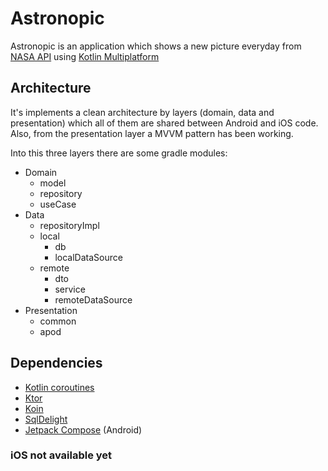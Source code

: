 # Astronopic

Astronopic is an application which shows a new picture everyday from [NASA API](https://api.nasa.gov/) using [Kotlin Multiplatform](https://kotlinlang.org/docs/reference/multiplatform.html)

## Architecture
It's implements a clean architecture by layers (domain, data and presentation) which all of them are shared between Android and iOS code.
Also, from the presentation layer a MVVM pattern has been working.

Into this three layers there are some gradle modules:
- Domain
  - model
  - repository
  - useCase
- Data
  - repositoryImpl
  - local
    - db
    - localDataSource
  - remote
    - dto
    - service
    - remoteDataSource
- Presentation
  - common
  - apod

## Dependencies

- [Kotlin coroutines](https://github.com/Kotlin/kotlinx.coroutines)
- [Ktor](https://ktor.io/docs/clients-index.html)
- [Koin](https://insert-koin.io/)
- [SqlDelight](https://cashapp.github.io/sqldelight/)
- [Jetpack Compose](https://developer.android.com/jetpack/compose) (Android)

### iOS not available yet
